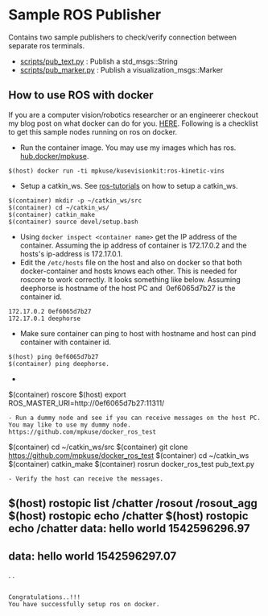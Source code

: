 # Sample ROS Publisher

Contains two sample publishers to check/verify connection between separate ros terminals.

- [scripts/pub_text.py](scripts/pub_text.py) : Publish a std_msgs::String
- [scripts/pub_marker.py](scripts/pub_marker.py) : Publish a visualization_msgs::Marker


## How to use ROS with docker
If you are a computer vision/robotics researcher or an engineerer checkout my blog post on
what docker can do for you. [HERE](https://kusemanohar.wordpress.com/2018/10/03/docker-for-computer-vision-researchers/).
Following is a checklist to get this sample nodes running on ros on docker. 

- Run the container image. You may use my images which has ros.  [hub.docker/mpkuse](https://hub.docker.com/r/mpkuse/kusevisionkit/).
```
$(host) docker run -ti mpkuse/kusevisionkit:ros-kinetic-vins
```
- Setup a catkin_ws. See [ros-tutorials](http://wiki.ros.org/ROS/Tutorials/InstallingandConfiguringROSEnvironment)
on how to setup a catkin_ws.
```
$(container) mkdir -p ~/catkin_ws/src
$(container) cd ~/catkin_ws/
$(container) catkin_make
$(container) source devel/setup.bash
```
- Using `docker inspect <container name>` ​get the IP address of the container. Assuming the ip address of container is 172.17.0.2 and the hosts's ip-address is 172.17.0.1. 
- Edit the `/etc/hosts` file on the host and also on docker so that both docker-container and hosts knows each other. This is needed for roscore to work correctly. It looks something like below. Assuming deephorse is hostname of the host PC and ​
0ef6065d7b27 is the container id. 
```
172.17.0.2 0ef6065d7b27
172.17.0.1 deephorse
```
- Make sure container can ping to host with hostname and host can pind container with container id. 
```
$(host) ping 0ef6065d7b27
$(container) ping deephorse. 
```
- ```
$(container) roscore
$(host) export ROS_MASTER_URI=http://0ef6065d7b27:11311/
```
- Run a dummy node and see if you can receive messages on the host PC. You may like to use my dummy node. https://github.com/mpkuse/docker_ros_test
```
$(container) cd ~/catkin_ws/src
$(container) git clone https://github.com/mpkuse/docker_ros_test
$(container) cd ~/catkin_ws
$(container) catkin_make
$(container) rosrun docker_ros_test pub_text.py
```
- Verify the host can receive the messages.
```
$(host) rostopic list
/chatter
/rosout
/rosout_agg
$(host) rostopic echo /chatter
$(host) rostopic echo /chatter
data: hello world 1542596296.97
---
data: hello world 1542596297.07
---
.
.
```

Congratulations..!!!
You have successfully setup ros on docker.

